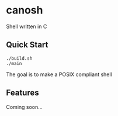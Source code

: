 # canosh
Shell written in C

## Quick Start
```
./build.sh
./main
```

The goal is to make a POSIX compliant shell

## Features
Coming soon...